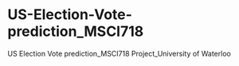 # US-Election-Vote-prediction_MSCI718
 US Election Vote prediction_MSCI718 Project_University of Waterloo
